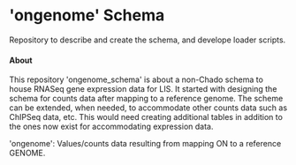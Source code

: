 # 'ongenome' Schema

Repository to describe and create the schema, and develope loader scripts. 

#### About

This repository 'ongenome_schema' is about a non-Chado schema to house RNASeq gene expression data for LIS.  It started with designing the schema for counts data after mapping to a reference genome.  The scheme can be extended, when needed, to accommodate other counts data such as ChIPSeq data, etc. This would need creating additional tables in addition to the ones now exist for accommodating expression data.  

'ongenome': Values/counts data resulting from mapping ON to a reference GENOME.


